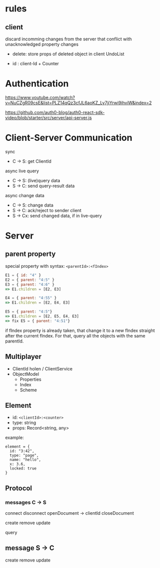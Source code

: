 # rules

## client

discard incomming changes from the server that conflict with unacknowledged property changes

- delete: store props of deleted object in client UndoList

- id : client-Id + Counter

# Authentication

https://www.youtube.com/watch?v=NuCZgR09csE&list=PLZ14qQz3cfJL6aoKZ_Ly7jiYrwi9ihviW&index=2

https://github.com/auth0-blog/auth0-react-sdk-video/blob/starter/src/server/api-server.js

# Client-Server Communication

sync

- C -> S: get ClientId

async live query

- C -> S: (live)query data
- S -> C: send query-result data

async change data

- C -> S: change data
- S -> C: ack/reject to sender client
- S -> Cx: send changed data, if in live-query

# Server

## parent property

special property with syntax: `<parentId>:<fIndex>`

```js
E1 = { id: "4" }
E2 = { parent: "4:5" }
E3 = { parent: "4:6" }
=> E1.children = [E2, E3]

E4 = { parent: "4:55" }
=> E1.children = [E2, E4, E3]

E5 = { parent: "4:5"}
=> E1.children = [E2, E5, E4, E3]
=> fix E5 = { parent: "4:51"}
```

if fIndex property is already taken, that change it to a new fIndex straight after the current fIndex. For that, query all the objects with the same parentId.

## Multiplayer

- ClientId holen / ClientService
- ObjectModel
  - Properties
  - Index
  - Scheme

## Element

- id: `<clientId>:<counter>`
- type: string
- props: Record<string, any>

example:

```
element = {
  id: "3:42",
  type: "page",
  name: "hello",
  x: 3.6,
  locked: true
}
```

## Protocol

### messages C -> S

connect
disconnect
openDocument -> clientId
closeDocument

create
remove
update

query

## message S -> C

create
remove
update
